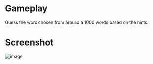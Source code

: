 

# Gameplay
Guess the word chosen from around a 1000 words based on the hints.



# Screenshot
![image](https://user-images.githubusercontent.com/81677957/145665722-8fdd42e7-1075-4202-bb67-54889beb5d3f.png)
